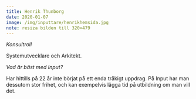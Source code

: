 ```yaml
---
title: Henrik Thunborg
date: 2020-01-07
image: /img/inputtare/henrikhemsida.jpg
note: resiza bilden till 320×479
---
```


*Konsultroll*
  
Systemutvecklare och Arkitekt.


*Vad är bäst med Input?*
  
Har hittills på 22 år inte börjat på ett enda tråkigt uppdrag. På Input har man dessutom stor frihet, och kan exempelvis lägga tid på utbildning om man vill det.
